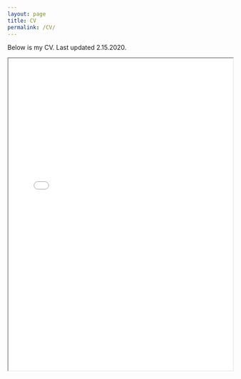 ```yaml
---
layout: page
title: CV
permalink: /CV/
---
```


Below is my CV. Last updated 2.15.2020.

<div class="resp-container">
  <iframe class="resp-iframe" src="/CV_files/CV_DMS_2_16_2020.pdf" width="100%" height="700" allowfullscreen ="" frameboarder="0" type= 'application/pdf'>
  </iframe>
</div>


